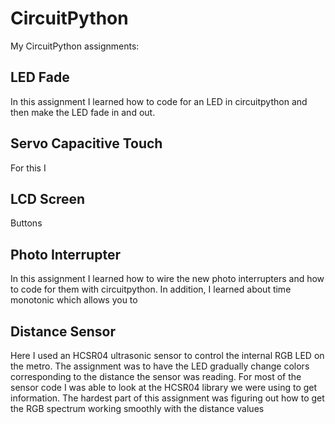 # CircuitPython
My CircuitPython assignments:
## LED Fade
In this assignment I learned how to code for an LED in circuitpython and then make the LED fade in and out. 
## Servo Capacitive Touch
For this I
## LCD Screen
Buttons
## Photo Interrupter
In this assignment I learned how to wire the new photo interrupters and how to code for them with circuitpython. In addition, I learned about time monotonic which allows you to 
## Distance Sensor
Here I used an HCSR04 ultrasonic sensor to control the internal RGB LED on the metro. The assignment was to have the LED gradually change colors corresponding to the distance the sensor was reading. For most of the sensor code I was able to look at the HCSR04 library we were using to get information. The hardest part of this assignment was figuring out how to get the RGB spectrum working smoothly with the distance values 